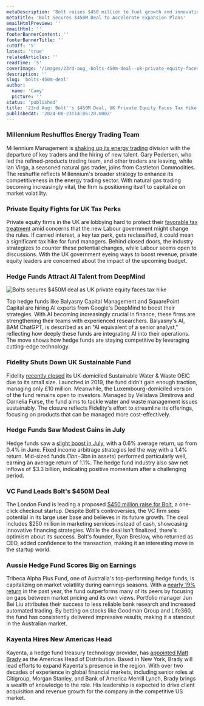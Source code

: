 ```yaml
---
metaDescription: 'Bolt raises $450 million to fuel growth and innovation. Find out how this deal impacts the company’s future and the fintech sector.'
metaTitle: 'Bolt Secures $450M Deal to Accelerate Expansion Plans'
emailHtmlPreview: ''
emailHtml: ''
footerBannerContent: ''
footerBannerTitle: ''
cutOff: '5'
latest: 'true'
relatedArticles: ''
readTime: '5'
coverImage: '/images/23rd-aug_-bolts-450m-deal--uk-private-equity-faces-tax-hike-a-k1OT.webp'
description: ''
slug: 'bolts-450m-deal'
author:
  name: 'Camy'
  picture: ''
status: 'published'
title: '23rd Aug: Bolt''s $450M Deal, UK Private Equity Faces Tax Hike'
publishedAt: '2024-08-23T14:06:20.000Z'
---
```


### Millennium Reshuffles Energy Trading Team

Millennium Management is [shaking up its energy trading](https://www.hedgeweek.com/senior-fuels-trader-departs-as-millennium-reshuffles-energy-team/) division with the departure of key traders and the hiring of new talent. Gary Pedersen, who led the refined-products trading team, and other traders are leaving, while Ian Virga, a seasoned natural gas trader, joins from Castleton Commodities. The reshuffle reflects Millennium's broader strategy to enhance its competitiveness in the energy trading sector. With natural gas trading becoming increasingly vital, the firm is positioning itself to capitalize on market volatility.

### Private Equity Fights for UK Tax Perks

Private equity firms in the UK are lobbying hard to protect their [favorable tax treatment](https://www.bnnbloomberg.ca/investing/2024/08/22/private-equity-fights-for-uk-tax-perk-while-ducking-public-ire/) amid concerns that the new Labour government might change the rules. If carried interest, a key tax perk, gets reclassified, it could mean a significant tax hike for fund managers. Behind closed doors, the industry strategizes to counter these potential changes, while Labour seems open to discussions. With the UK government eyeing ways to boost revenue, private equity leaders are concerned about the impact of the upcoming budget.

### Hedge Funds Attract AI Talent from DeepMind

![Bolts secures $450M deal as UK private equity faces tax hike](/images/23rd-aug_-bolts-450m-deal--uk-private-equity-faces-tax-hike-a-U0Mz.webp)

Top hedge funds like Balyasny Capital Management and SquarePoint Capital are hiring AI experts from Google's DeepMind to boost their strategies. With AI becoming increasingly crucial in finance, these firms are strengthening their teams with experienced researchers. Balyasny's AI, BAM ChatGPT, is described as an "AI equivalent of a senior analyst," reflecting how deeply these funds are integrating AI into their operations. The move shows how hedge funds are staying competitive by leveraging cutting-edge technology.

### **Fidelity Shuts Down UK Sustainable Fund**

Fidelity [recently closed](https://portfolio-adviser.com/fidelity-closes-sustainable-water-waste-oeic/#:~:text=Fidelity%20closed%20its%20UK%2Ddomiciled,sector%20average%20return%20of%209.74%25.) its UK-domiciled Sustainable Water & Waste OEIC due to its small size. Launched in 2019, the fund didn't gain enough traction, managing only £10 million. Meanwhile, the Luxembourg-domiciled version of the fund remains open to investors. Managed by Velislava Dimitrova and Cornelia Furse, the fund aims to tackle water and waste management issues sustainably. The closure reflects Fidelity's effort to streamline its offerings, focusing on products that can be managed more cost-effectively.

### Hedge Funds Saw Modest Gains in July

Hedge funds saw a [slight boost in July](https://www.hedgeweek.com/hedge-funds-up-0-6-in-july-says-citco/), with a 0.6% average return, up from 0.4% in June. Fixed income arbitrage strategies led the way with a 1.4% return. Mid-sized funds ($1bn-$3bn in assets) performed particularly well, earning an average return of 1.1%. The hedge fund industry also saw net inflows of $3.3 billion, indicating positive momentum after a challenging period.

### VC Fund Leads Bolt's $450M Deal

The London Fund is leading a proposed [$450 million raise for Bolt](https://techcrunch.com/2024/08/21/vc-leading-bolts-hoped-for-450m-deal-confirms-hes-offering-marketing-credits/), a one-click checkout startup. Despite Bolt's controversies, the VC firm sees potential in its large user base and believes in its future growth. The deal includes $250 million in marketing services instead of cash, showcasing innovative financing strategies. While the deal isn't finalized, there's optimism about its success. Bolt's founder, Ryan Breslow, who returned as CEO, added confidence to the transaction, making it an interesting move in the startup world.

### Aussie Hedge Fund Scores Big on Earnings

Tribeca Alpha Plus Fund, one of Australia's top-performing hedge funds, is capitalizing on market volatility during earnings seasons. With a [nearly 19% return](https://www.bnnbloomberg.ca/business/2024/08/21/hedge-fund-tribeca-says-weak-bank-research-fueled-its-19-gain/) in the past year, the fund outperforms many of its peers by focusing on gaps between market pricing and its own views. Portfolio manager Jun Bei Liu attributes their success to less reliable bank research and increased automated trading. By betting on stocks like Goodman Group and Life360, the fund has consistently delivered impressive results, making it a standout in the Australian market.

### Kayenta Hires New Americas Head

Kayenta, a hedge fund treasury technology provider, has [appointed Matt Brady](https://www.securitiesfinancetimes.com/securitieslendingnews/peoplemovesarticle.php?article_id=227243) as the Americas Head of Distribution. Based in New York, Brady will lead efforts to expand Kayenta's presence in the region. With over two decades of experience in global financial markets, including senior roles at Citigroup, Morgan Stanley, and Bank of America Merrill Lynch, Brady brings a wealth of knowledge to the role. His leadership is expected to drive client acquisition and revenue growth for the company in the competitive US market.